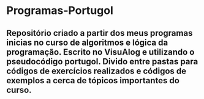 # Programas-Portugol


## Repositório criado a partir dos meus programas inicias no curso de algoritmos e lógica da programação. Escrito no VisuAlog e utilizando o pseudocódigo portugol. Divido entre pastas para códigos de exercícios realizados e códigos de exemplos a cerca de tópicos importantes do curso.
